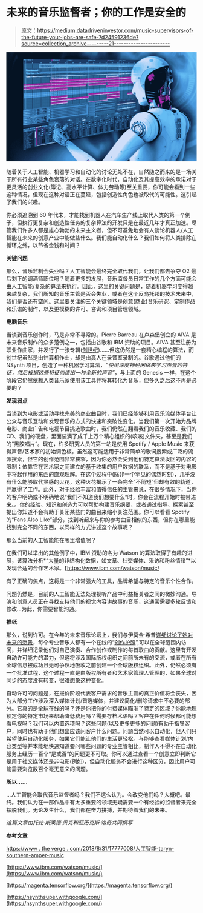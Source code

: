 # 未来的音乐监督者；你的工作是安全的

> 原文：<https://medium.datadriveninvestor.com/music-supervisors-of-the-future-your-jobs-are-safe-7d24591236de?source=collection_archive---------21----------------------->

![](img/378f1a997a5b3ee5325bbd68f97cda8c.png)

随着关于人工智能、机器学习和自动化的讨论无处不在，自然随之而来的是一场关于所有行业某些角色衰落的对话。在数字化时代，自动化及其提高效率的承诺对于更灵活的创业文化(簿记、高水平计算、体力劳动等)至关重要，你可能会看到一些这种情况，但现在这种对话正在蔓延，包括创造性角色也被取代的可能性。这引起了我们的兴趣。

你必须追溯到 60 年代末，才能找到机器人在汽车生产线上取代人类的第一个例子，但执行更复杂和创造性任务的复杂算法的开发只是在最近几年才真正加速。尽管我们许多人都是雄心勃勃的未来主义者，但不可避免地会有人谈论机器人/人工智能在未来的创意产业中能做些什么。我们能自动化什么？我们如何将人类排除在循环之外，以节省金钱和时间？

**关键问题**

那么，音乐监制会失业吗？人工智能会最终完全取代我们，让我们都去争夺 O2 最后剩下的调酒师职位吗？随着更多的发展，音乐监督员日常工作的几个方面可能会由人工智能/复杂的算法来执行。因此，这里的关键问题是，随着机器学习变得越来越复杂，我们所知的音乐主管是否会失业，或者在这个反乌托邦的技术未来中，我们是否还有空间。这里要关注的三个关键领域是创意(商业)音乐研究、定制作品和乐谱的制作，以及更模糊的许可、咨询和项目管理领域。

**电脑音乐**

当谈到音乐创作时，马是非常不寻常的。Pierre Barreau 在卢森堡创立的 AIVA 是未来音乐制作的众多范例之一，包括由谷歌和 IBM 资助的项目。AIVA 甚至注册为职业作曲家，并发行了一张专辑([创世纪](https://soundcloud.com/user-95265362/sets/genesis))……但这仍然是一套精心编程的算法，而创世纪虽然是由计算机作曲，却是由真人在录音室录制的。谷歌通过他们的 NSynth 项目，创造了一种机器学习算法，*“使用深度神经网络来学习声音的特征，然后根据这些特征创造出一种全新的声音”*，与上面的 Genesis 一样，在这个阶段它仍然依赖人类音乐家使用该工具并将其转化为音乐，但多久之后这不再是必要的？

**发现弱点**

当谈到为电影或活动寻找完美的商业曲目时，我们已经能够利用音乐流媒体平台让公众与音乐互动和发现音乐的方式的快速和突破性变化。当我们第一次开始为品牌电影、商业广告和电视节目挑选歌曲时，我们仍然在翻看我们的音乐收藏、我们的 CD、我们的硬盘，里面装满了成千上万个精心组织的(咳咳)文件夹，甚至是我们的“黑胶唱片”。现在，许多研究人员的第一站是使用 Spotify / Apple Music 来获得声音/艺术家的初始调色板。虽然这可能适用于非常简单的歌词搜索或广泛的流派搜索，但它的创作范围非常狭窄，因为你必然会受到他们特定算法发回的内容的限制；依靠它在艺术家之间建立的基于收集的用户数据的联系，而不是基于对电影中将起作用的东西的直观理解。在这个过程中(除非一个罕见的偶然时刻)，几乎没有什么能够取代灵感的火花，这种火花揭示了一条完全“不简短”但却有效的轨道，并赢得了工作。此外，对于经验丰富和值得信任的主管来说，在很多情况下，当你的客户明确或不明确地说“我们不知道我们想要什么”时，你会在流程开始时被带进来。。你的经验、知识和创造力可以帮助构建音乐纲要，或者通过指导、探索甚至提出你知道不会有助于关闭某些门的曲目来缩小关注范围。你可以看看 Spotify 的“Fans Also Like”部分，找到听起来与你的参考曲目相似的东西，但你在哪里能找到完全不同的东西，以同样的方式讲述这个故事呢？

那么当前的人工智能能在哪里增值呢？

在我们可以举出的其他例子中，IBM 资助的名为 Watson 的算法取得了有趣的进展，该算法分析*“大量的非结构化数据，如文章、社交媒体、采访和粉丝情绪”*以发现合适的合作艺术家。【https://www.ibm.com/watson/music/ 

有了正确的焦点，这将是一个非常强大的工具，品牌希望与特定的音乐个性合作。

问题仍然是，目前的人工智能无法处理视听产品中利益相关者之间的微妙沟通。导演和创意人员正在寻找支持他们的视觉内容讲故事的音乐，这通常需要多轮反馈和修改…为此，你需要智能沟通。

**推纸**

那么，说到许可。在今年的未来音乐论坛上，我们与伊莫金·希普[详细讨论了她对未来的愿景](http://myceliaformusic.org)，每个专业音乐人都有一个在线的“[创作护照](http://myceliaformusic.org/creative-passport/)”,可以在全球范围内访问，并详细记录他们对自己演奏、合作创作或制作的每首歌曲的贡献。这里有开发自动许可能力的潜力，但这将涉及国际版权组织之间前所未有的交流，或者在所有全球信息被成功且无可争议地吸收之前创建一个全球版权组织。此外，仍然必须有一个批准过程，这个过程一直是由版权所有者和艺术家管理人管理的，如果全球对同步的态度没有转变，很难想象这种变化。

自动许可的问题是，在报价阶段代表客户需求的音乐主管的真正价值将会丧失，因为大部分工作涉及深入媒体计划/首选媒体，并建议简化/删除请求中不必要的部分。它真的是全球在线的吗？还是你把你的付费媒体瞄准了特定的区域？你能地理锁定你的特定市场来帮助降低费用吗？需要存档术语吗？客户在任何时候都可能想看电视吗？我们可以内置选项吗？这些问题(以及更多更多的问题)有助于指导客户，同时也有助于他们想出应该问客户什么问题。问题当然可以自动化，但人们只希望使用自动化服务，如果它们能让他们的生活更轻松。与能够查看媒体计划/内容类型等并本能地快速知道要问哪些问题的专业主管相比，制作人不得不在自动化服务上经历一百个“是或否”的问题更不可取。你可以通过查看一个创意立即判断它是用于社交媒体还是非电影(例如)，但自动化服务不会进行这种区分，因此用户可能需要浏览数百个毫无意义的问题。

**所以……**

…人工智能会取代音乐监督者吗？我们不这么认为。会改变他们吗？大概吧。最终。我们认为在一部作品中有太多重要的领域无疑需要一个有经验的监督者来完全摆脱我们。无论发生什么，我们都在奋力拼搏，并期待着我们的未来。

*这篇文章由托比·斯莱德·贝克和亚历克斯·洛奇共同撰写*

**参考文章**

[https://www . the verge . com/2018/8/31/17777008/人工智能-taryn-southern-amper-music](https://www.theverge.com/2018/8/31/17777008/artificial-intelligence-taryn-southern-amper-music)

[https://www.ibm.com/watson/music/](https://www.ibm.com/watson/music/)

[https://magenta.tensorflow.org/](https://magenta.tensorflow.org/)

[https://nsynthsuper.withgoogle.com/](https://nsynthsuper.withgoogle.com/)